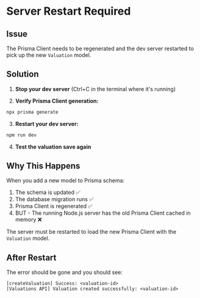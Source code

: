 # Server Restart Required

## Issue

The Prisma Client needs to be regenerated and the dev server restarted to pick up the new `Valuation` model.

## Solution

1. **Stop your dev server** (Ctrl+C in the terminal where it's running)

2. **Verify Prisma Client generation:**

```bash
npx prisma generate
```

3. **Restart your dev server:**

```bash
npm run dev
```

4. **Test the valuation save again**

## Why This Happens

When you add a new model to Prisma schema:

1. The schema is updated ✅
2. The database migration runs ✅
3. Prisma Client is regenerated ✅
4. BUT - The running Node.js server has the old Prisma Client cached in memory ❌

The server must be restarted to load the new Prisma Client with the `Valuation` model.

## After Restart

The error should be gone and you should see:

```
[createValuation] Success: <valuation-id>
[Valuations API] Valuation created successfully: <valuation-id>
```
